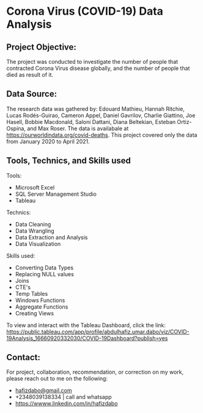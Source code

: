 # Corona Virus (COVID-19) Data Analysis

## Project Objective:

The project was conducted to investigate the number of people that contracted Corona Virus disease globally, and the number of people that died as result of it.

## Data Source:

The research data was gathered by: Edouard Mathieu, Hannah Ritchie, Lucas Rodés-Guirao, Cameron Appel, Daniel Gavrilov, Charlie Giattino, 
Joe Hasell, Bobbie Macdonald, Saloni Dattani, Diana Beltekian, Esteban Ortiz-Ospina, and Max Roser. The data is availabale at https://ourworldindata.org/covid-deaths. This project covered only the data from January 2020 to April 2021.

## Tools, Technics, and Skills used

Tools:
* Microsoft Excel 
* SQL Server Management Studio
* Tableau

Technics: 
* Data Cleaning
* Data Wrangling
* Data Extraction and Analysis
* Data Visualization

Skills used:
* Converting Data Types
* Replacing NULL values
* Joins
* CTE's 
* Temp Tables 
* Windows Functions 
* Aggregate Functions 
* Creating Views

To view and interact with the Tableau Dashboard, click the link: https://public.tableau.com/app/profile/abdulhafiz.umar.dabo/viz/COVID-19Analysis_16660920332030/COVID-19Dashboard?publish=yes

## Contact:

For project, collaboration, recommendation, or correction on my work, please reach out to me on the following:
* hafizdabo@gmail.com 
* +2348039138334 | call and whatsapp
* https://wwww.linkedin.com/in/hafizdabo
 
